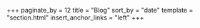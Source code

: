 +++
paginate_by = 12
title = "Blog"
sort_by = "date"
template = "section.html"
insert_anchor_links = "left"
+++

